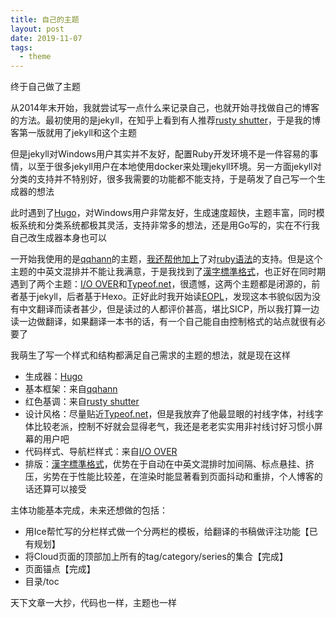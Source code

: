 ```yaml
---
title: 自己的主题
layout: post
date: 2019-11-07
tags:
  - theme
---
```


终于自己做了主题

从2014年末开始，我就尝试写一点什么来记录自己，也就开始寻找做自己的博客的方法。最初使用的是jekyll，在知乎上看到有人推荐[rusty shutter](https://lhzhang.com/)，于是我的博客第一版就用了jekyll和这个主题

但是jekyll对Windows用户其实并不友好，配置Ruby开发环境不是一件容易的事情，以至于很多jekyll用户在本地使用docker来处理jekyll环境。另一方面jekyll对分类的支持并不特别好，很多我需要的功能都不能支持，于是萌发了自己写一个生成器的想法

此时遇到了[Hugo](https://gohugo.io/)，对Windows用户非常友好，生成速度超快，主题丰富，同时模板系统和分类系统都极其灵活，支持非常多的想法，还是用Go写的，实在不行我自己改生成器本身也可以

一开始我使用的是[qqhann](https://qqhann.dev/)的主题，[我还帮他加上](https://github.com/qqhann/hugo-primer/pull/29)了对[ruby语法](https://developer.mozilla.org/en-US/docs/Web/HTML/Element/ruby)的支持。但是这个主题的中英文混排并不能让我满意，于是我找到了[漢字標準格式](https://hanzi.pro/)，也正好在同时期遇到了两个主题：[I/O OVER](https://ioover.net/)和[Typeof.net](https://typeof.net/)，很遗憾，这两个主题都是闭源的，前者基于jekyll，后者基于Hexo。正好此时我开始读[EOPL](https://book.douban.com/subject/3136252/)，发现这本书貌似因为没有中文翻译而读者甚少，但是读过的人都评价甚高，堪比SICP，所以我打算一边读一边做翻译，如果翻译一本书的话，有一个自己能自由控制格式的站点就很有必要了

我萌生了写一个样式和结构都满足自己需求的主题的想法，就是现在这样

+ 生成器：[Hugo](https://gohugo.io/)
+ 基本框架：来自[qqhann](https://qqhann.dev/)
+ 红色基调：来自[rusty shutter](https://lhzhang.com/)
+ 设计风格：尽量贴近[Typeof.net](https://typeof.net/)，但是我放弃了他最显眼的衬线字体，衬线字体比较老派，控制不好就会显得老气，我还是老老实实用非衬线讨好习惯小屏幕的用户吧
+ 代码样式、导航栏样式：来自[I/O OVER](https://ioover.net/)
+ 排版：[漢字標準格式](https://hanzi.pro/)，优势在于自动在中英文混排时加间隔、标点悬挂、挤压，劣势在于性能比较差，在渲染时能显著看到页面抖动和重排，个人博客的话还算可以接受

主体功能基本完成，未来还想做的包括：

+ 用Ice帮忙写的分栏样式做一个分两栏的模板，给翻译的书稿做评注功能【已有规划】
+ 将Cloud页面的顶部加上所有的tag/category/series的集合【完成】
+ 页面锚点【完成】
+ 目录/toc

天下文章一大抄，代码也一样，主题也一样